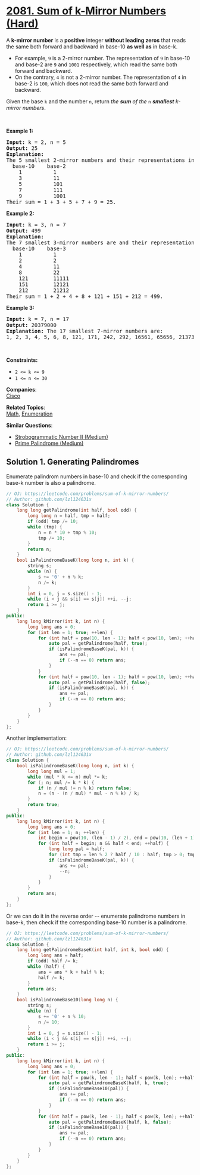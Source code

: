# [2081. Sum of k-Mirror Numbers (Hard)](https://leetcode.com/problems/sum-of-k-mirror-numbers/)

<p>A <strong>k-mirror number</strong> is a <strong>positive</strong> integer <strong>without leading zeros</strong> that reads the same both forward and backward in base-10 <strong>as well as</strong> in base-k.</p>

<ul>
	<li>For example, <code>9</code> is a 2-mirror number. The representation of <code>9</code> in base-10 and base-2 are <code>9</code> and <code>1001</code> respectively, which read the same both forward and backward.</li>
	<li>On the contrary, <code>4</code> is not a 2-mirror number. The representation of <code>4</code> in base-2 is <code>100</code>, which does not read the same both forward and backward.</li>
</ul>

<p>Given the base <code>k</code> and the number <code>n</code>, return <em>the <strong>sum</strong> of the</em> <code>n</code> <em><strong>smallest</strong> k-mirror numbers</em>.</p>

<p>&nbsp;</p>
<p><strong>Example 1:</strong></p>

<pre><strong>Input:</strong> k = 2, n = 5
<strong>Output:</strong> 25
<strong>Explanation:
</strong>The 5 smallest 2-mirror numbers and their representations in base-2 are listed as follows:
  base-10    base-2
    1          1
    3          11
    5          101
    7          111
    9          1001
Their sum = 1 + 3 + 5 + 7 + 9 = 25. 
</pre>

<p><strong>Example 2:</strong></p>

<pre><strong>Input:</strong> k = 3, n = 7
<strong>Output:</strong> 499
<strong>Explanation:
</strong>The 7 smallest 3-mirror numbers are and their representations in base-3 are listed as follows:
  base-10    base-3
    1          1
    2          2
    4          11
    8          22
    121        11111
    151        12121
    212        21212
Their sum = 1 + 2 + 4 + 8 + 121 + 151 + 212 = 499.
</pre>

<p><strong>Example 3:</strong></p>

<pre><strong>Input:</strong> k = 7, n = 17
<strong>Output:</strong> 20379000
<strong>Explanation:</strong> The 17 smallest 7-mirror numbers are:
1, 2, 3, 4, 5, 6, 8, 121, 171, 242, 292, 16561, 65656, 2137312, 4602064, 6597956, 6958596
</pre>

<p>&nbsp;</p>
<p><strong>Constraints:</strong></p>

<ul>
	<li><code>2 &lt;= k &lt;= 9</code></li>
	<li><code>1 &lt;= n &lt;= 30</code></li>
</ul>


**Companies**:  
[Cisco](https://leetcode.com/company/cisco)

**Related Topics**:  
[Math](https://leetcode.com/tag/math/), [Enumeration](https://leetcode.com/tag/enumeration/)

**Similar Questions**:
* [Strobogrammatic Number II (Medium)](https://leetcode.com/problems/strobogrammatic-number-ii/)
* [Prime Palindrome (Medium)](https://leetcode.com/problems/prime-palindrome/)

## Solution 1. Generating Palindromes

Enumerate palindrom numbers in base-10 and check if the corresponding base-k number is also a palindrome.


```cpp
// OJ: https://leetcode.com/problems/sum-of-k-mirror-numbers/
// Author: github.com/lzl124631x
class Solution {
    long long getPalindrome(int half, bool odd) {
        long long n = half, tmp = half;
        if (odd) tmp /= 10;
        while (tmp) {
            n = n * 10 + tmp % 10;
            tmp /= 10;
        }
        return n;
    }
    bool isPalindromeBaseK(long long n, int k) {
        string s;
        while (n) {
            s += '0' + n % k;
            n /= k;
        }
        int i = 0, j = s.size() - 1;
        while (i < j && s[i] == s[j]) ++i, --j;
        return i >= j;
    }
public:
    long long kMirror(int k, int n) {
        long long ans = 0;
        for (int len = 1; true; ++len) {
            for (int half = pow(10, len - 1); half < pow(10, len); ++half) {
                auto pal = getPalindrome(half, true);
                if (isPalindromeBaseK(pal, k)) {
                    ans += pal;
                    if (--n == 0) return ans;
                }
            }
            for (int half = pow(10, len - 1); half < pow(10, len); ++half) {
                auto pal = getPalindrome(half, false);
                if (isPalindromeBaseK(pal, k)) {
                    ans += pal;
                    if (--n == 0) return ans;
                }
            }
        }
    }
};
```

Another implementation:

```cpp
// OJ: https://leetcode.com/problems/sum-of-k-mirror-numbers/
// Author: github.com/lzl124631x
class Solution {
    bool isPalindromeBaseK(long long n, int k) {
        long long mul = 1;
        while (mul * k <= n) mul *= k;
        for (; n; mul /= k * k) {
            if (n / mul != n % k) return false;
            n = (n - (n / mul) * mul - n % k) / k;
        }
        return true;
    }
public:
    long long kMirror(int k, int n) {
        long long ans = 0;
        for (int len = 1; n; ++len) {
            int begin = pow(10, (len - 1) / 2), end = pow(10, (len + 1) / 2);
            for (int half = begin; n && half < end; ++half) {
                long long pal = half;
                for (int tmp = len % 2 ? half / 10 : half; tmp > 0; tmp /= 10) pal = pal * 10 + tmp % 10;
                if (isPalindromeBaseK(pal, k)) {
                    ans += pal;
                    --n;
                }
            }
        }
        return ans;
    }
};
```

Or we can do it in the reverse order -- enumerate palindrome numbers in base-k, then check if the corresponding base-10 number is a palindrome.

```cpp
// OJ: https://leetcode.com/problems/sum-of-k-mirror-numbers/
// Author: github.com/lzl124631x
class Solution {
    long long getPalindromeBaseK(int half, int k, bool odd) {
        long long ans = half;
        if (odd) half /= k;
        while (half) {
            ans = ans * k + half % k;
            half /= k;
        }
        return ans;
    }
    bool isPalindromeBase10(long long n) {
        string s;
        while (n) {
            s += '0' + n % 10;
            n /= 10;
        }
        int i = 0, j = s.size() - 1;
        while (i < j && s[i] == s[j]) ++i, --j;
        return i >= j;
    }
public:
    long long kMirror(int k, int n) {
        long long ans = 0;
        for (int len = 1; true; ++len) {
            for (int half = pow(k, len - 1); half < pow(k, len); ++half) {
                auto pal = getPalindromeBaseK(half, k, true);
                if (isPalindromeBase10(pal)) {
                    ans += pal;
                    if (--n == 0) return ans;
                }
            }
            for (int half = pow(k, len - 1); half < pow(k, len); ++half) {
                auto pal = getPalindromeBaseK(half, k, false);
                if (isPalindromeBase10(pal)) {
                    ans += pal;
                    if (--n == 0) return ans;
                }
            }
        }
    }
};
```